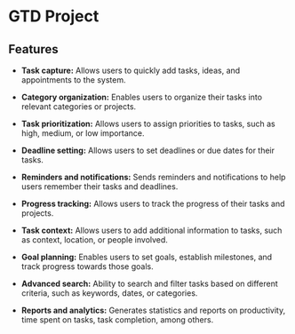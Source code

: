 # GTD Project

## Features

- **Task capture:** Allows users to quickly add tasks, ideas, and appointments to the system.

- **Category organization:** Enables users to organize their tasks into relevant categories or projects.

- **Task prioritization:** Allows users to assign priorities to tasks, such as high, medium, or low importance.

- **Deadline setting:** Allows users to set deadlines or due dates for their tasks.

- **Reminders and notifications:** Sends reminders and notifications to help users remember their tasks and deadlines.

- **Progress tracking:** Allows users to track the progress of their tasks and projects.

- **Task context:** Allows users to add additional information to tasks, such as context, location, or people involved.

- **Goal planning:** Enables users to set goals, establish milestones, and track progress towards those goals.

- **Advanced search:** Ability to search and filter tasks based on different criteria, such as keywords, dates, or categories.

- **Reports and analytics:** Generates statistics and reports on productivity, time spent on tasks, task completion, among others.
